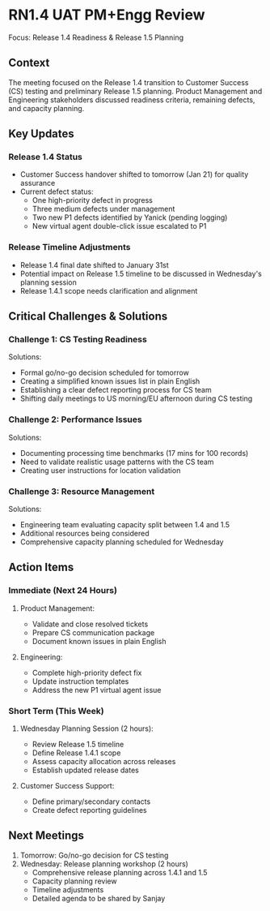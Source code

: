 # RN1.4 UAT PM+Engg Review
Focus: Release 1.4 Readiness & Release 1.5 Planning

## Context
The meeting focused on the Release 1.4 transition to Customer Success (CS) testing and preliminary Release 1.5 planning. Product Management and Engineering stakeholders discussed readiness criteria, remaining defects, and capacity planning.

## Key Updates

### Release 1.4 Status
- Customer Success handover shifted to tomorrow (Jan 21) for quality assurance
- Current defect status:
  - One high-priority defect in progress
  - Three medium defects under management
  - Two new P1 defects identified by Yanick (pending logging)
  - New virtual agent double-click issue escalated to P1

### Release Timeline Adjustments
- Release 1.4 final date shifted to January 31st
- Potential impact on Release 1.5 timeline to be discussed in Wednesday's planning session
- Release 1.4.1 scope needs clarification and alignment

## Critical Challenges & Solutions

### Challenge 1: CS Testing Readiness
Solutions:
- Formal go/no-go decision scheduled for tomorrow
- Creating a simplified known issues list in plain English
- Establishing a clear defect reporting process for CS team
- Shifting daily meetings to US morning/EU afternoon during CS testing

### Challenge 2: Performance Issues
Solutions:
- Documenting processing time benchmarks (17 mins for 100 records)
- Need to validate realistic usage patterns with the CS team
- Creating user instructions for location validation

### Challenge 3: Resource Management
Solutions:
- Engineering team evaluating capacity split between 1.4 and 1.5
- Additional resources being considered
- Comprehensive capacity planning scheduled for Wednesday

## Action Items

### Immediate (Next 24 Hours)
1. Product Management:
   - Validate and close resolved tickets
   - Prepare CS communication package
   - Document known issues in plain English

2. Engineering:
   - Complete high-priority defect fix
   - Update instruction templates
   - Address the new P1 virtual agent issue

### Short Term (This Week)
1. Wednesday Planning Session (2 hours):
   - Review Release 1.5 timeline
   - Define Release 1.4.1 scope
   - Assess capacity allocation across releases
   - Establish updated release dates

2. Customer Success Support:
   - Define primary/secondary contacts
   - Create defect reporting guidelines

## Next Meetings
1. Tomorrow: Go/no-go decision for CS testing
2. Wednesday: Release planning workshop (2 hours)
   - Comprehensive release planning across 1.4.1 and 1.5
   - Capacity planning review
   - Timeline adjustments
   - Detailed agenda to be shared by Sanjay

